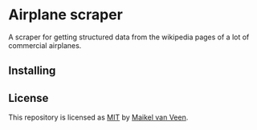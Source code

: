 # Airplane scraper

A scraper for getting structured data from the wikipedia pages of a lot of commercial airplanes.

## Installing

## License

This repository is licensed as [MIT](LICENSE) by [Maikel van Veen](https://github.com/maikxx).